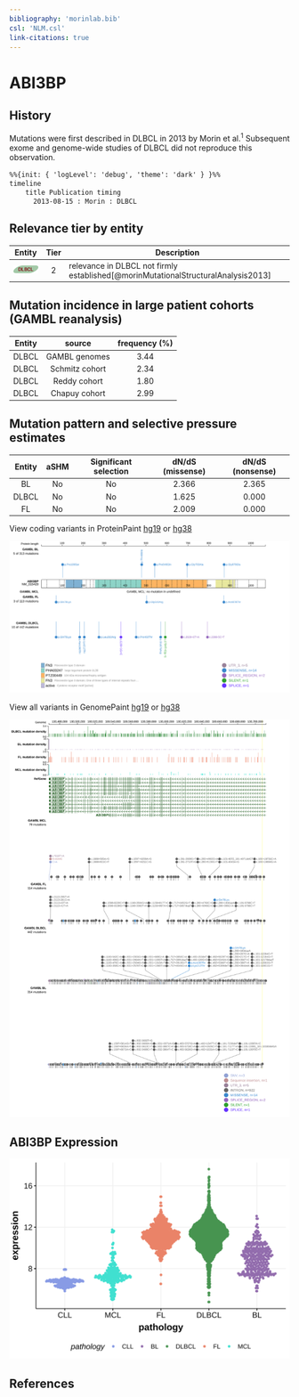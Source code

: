 ```yaml
---
bibliography: 'morinlab.bib'
csl: 'NLM.csl'
link-citations: true
---
```

# ABI3BP

## History
Mutations were first described in DLBCL in 2013 by Morin et al.<sup>1</sup> Subsequent exome and genome-wide studies of DLBCL did not reproduce this observation. 

```mermaid
%%{init: { 'logLevel': 'debug', 'theme': 'dark' } }%%
timeline
    title Publication timing
      2013-08-15 : Morin : DLBCL
```

## Relevance tier by entity

|Entity|Tier|Description                              |
|:------:|:----:|-----------------------------------------|
|![DLBCL](images/icons/DLBCL_tier2.png) |2   |relevance in DLBCL not firmly established[@morinMutationalStructuralAnalysis2013]|

## Mutation incidence in large patient cohorts (GAMBL reanalysis)

|Entity|source        |frequency (%)|
|:------:|:--------------:|:-------------:|
|DLBCL |GAMBL genomes |3.44         |
|DLBCL |Schmitz cohort|2.34         |
|DLBCL |Reddy cohort  |1.80         |
|DLBCL |Chapuy cohort |2.99         |

## Mutation pattern and selective pressure estimates

|Entity|aSHM|Significant selection|dN/dS (missense)|dN/dS (nonsense)|
|:------:|:----:|:---------------------:|:----------------:|:----------------:|
|BL    |No  |No                   |2.366           |2.365           |
|DLBCL |No  |No                   |1.625           |0.000           |
|FL    |No  |No                   |2.009           |0.000           |

View coding variants in ProteinPaint [hg19](https://morinlab.github.io/LLMPP/GAMBL/ABI3BP_protein.html)  or [hg38](https://morinlab.github.io/LLMPP/GAMBL/ABI3BP_protein_hg38.html)

![](images/proteinpaint/ABI3BP_NM_015429.svg)

View all variants in GenomePaint [hg19](https://morinlab.github.io/LLMPP/GAMBL/ABI3BP.html)  or [hg38](https://morinlab.github.io/LLMPP/GAMBL/ABI3BP_hg38.html)

![](images/proteinpaint/ABI3BP.svg)

## ABI3BP Expression
![](images/gene_expression/ABI3BP_by_pathology.svg)

## References



<!-- ORIGIN: morinMutationalStructuralAnalysis2013 -->
<!-- DLBCL: morinMutationalStructuralAnalysis2013 -->
